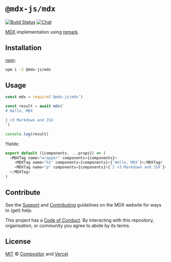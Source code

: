 # `@mdx-js/mdx`

[![Build Status][build-badge]][build]
[![Chat][chat-badge]][chat]

[MDX][] implementation using [remark][].

## Installation

[npm][]:

```sh
npm i -S @mdx-js/mdx
```

## Usage

```js
const mdx = require('@mdx-js/mdx')

const result = await mdx(`
# Hello, MDX

I <3 Markdown and JSX
`)

console.log(result)
```

Yields:

```js
export default ({components, ...props}) => (
  <MDXTag name="wrapper" components={components}>
    <MDXTag name="h1" components={components}>{`Hello, MDX`}</MDXTag>
    <MDXTag name="p" components={components}>{`I <3 Markdown and JSX`}</MDXTag>
  </MDXTag>
)
```

## Contribute

See the [Support][] and [Contributing][] guidelines on the MDX website for ways
to (get) help.

This project has a [Code of Conduct][coc].
By interacting with this repository, organisation, or community you agree to
abide by its terms.

## License

[MIT][] © [Compositor][] and [Vercel][]

[build]: https://travis-ci.com/mdx-js/mdx

[build-badge]: https://travis-ci.com/mdx-js/mdx.svg?branch=master

[chat-badge]: https://img.shields.io/badge/chat-discussions-success.svg

[chat]: https://github.com/mdx-js/mdx/discussions

[contributing]: https://mdxjs.com/contributing

[support]: https://mdxjs.com/support

[coc]: https://github.com/mdx-js/.github/blob/master/code-of-conduct.md

[mit]: license

[remark]: https://github.com/remarkjs/remark

[compositor]: https://compositor.io

[vercel]: https://vercel.com

[mdx]: https://github.com/mdx-js/mdx

[npm]: https://docs.npmjs.com/cli/install
